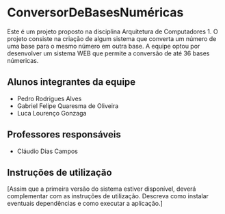 # ConversorDeBasesNuméricas

Este é um projeto proposto na disciplina Arquitetura de Computadores 1. 
O projeto consiste na criação de algum sistema que converta um número de uma base para o mesmo número em outra base.
A equipe optou por desenvolver um sistema WEB que permite a conversão de até 36 bases númericas.


## Alunos integrantes da equipe

* Pedro Rodrigues Alves
* Gabriel Felipe Quaresma de Oliveira
* Luca Lourenço Gonzaga

## Professores responsáveis

* Cláudio Dias Campos

## Instruções de utilização

[Assim que a primeira versão do sistema estiver disponível, deverá complementar com as instruções de utilização. Descreva como instalar eventuais dependências e como executar a aplicação.]
